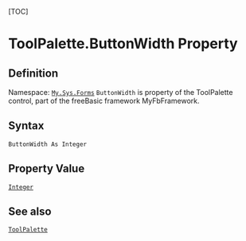 [TOC]
# ToolPalette.ButtonWidth Property

## Definition
Namespace: [`My.Sys.Forms`](My.Sys.Forms.md)
`ButtonWidth` is property of the ToolPalette control, part of the freeBasic framework MyFbFramework.
## Syntax
```freeBasic
ButtonWidth As Integer
```
## Property Value
[`Integer`]("https://www.freebasic.net/wiki/KeyPgInteger")
## See also
[`ToolPalette`](ToolPalette.md)
